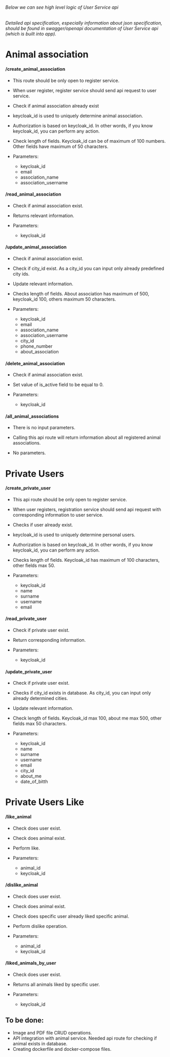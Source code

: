 
###### Below we can see high level logic of User Service api
###### Detailed api specification, especially information about json specification, should be found in swagger/openapi documentation of User Service api (which is built into app).

# Animal association

#### /create_animal_association

- This route should be only open to register service.
- When user register, register service should send api request to user service.

- Check if animal association already exist
- keycloak_id is used to uniquely determine animal association.
- Authorization is based on keycloak_id. In other words, if you know keycloak_id, you can perform any action.

- Check length of fields. Keycloak_id can be of maximum of 100 numbers. Other fields have maximum of 50 characters.

- Parameters:
    - keycloak_id
    - email
    - association_name
    - association_username

#### /read_animal_association

- Check if animal association exist. 
- Returns relevant information.

- Parameters:
    - keycloak_id

#### /update_animal_association

- Check if animal association exist.
- Check if city_id exist. As a city_id you can input only already predefined city ids.
- Update relevant information.

- Checks length of fields. About association has maximum of 500, keycloak_id 100, others maximum 50 characters.

- Parameters:
    - keycloak_id
    - email
    - association_name
    - association_username
    - city_id
    - phone_number
    - about_association


#### /delete_animal_association

- Check if animal association exist.
- Set value of is_active field to be equal to 0.

- Parameters:
    - keycloak_id

#### /all_animal_associations

- There is no input parameters.
- Calling this api route will return information about all registered animal associations.

- No parameters.

# Private Users

#### /create_private_user

- This api route should be only open to register service.
- When user registers, registration service should send api request with corresponding information to user service.

- Checks if user already exist.
- keycloak_id is used to uniquely determine personal users.
- Authorization is based on keycloak_id. In other words, if you know keycloak_id, you can perform any action.

- Checks length of fields. Keycloak_id has maximum of 100 characters, other fields max 50.

- Parameters:
    - keycloak_id
    - name
    - surname
    - username
    - email

#### /read_private_user

- Check if private user exist.
- Return corresponding information.

- Parameters:
    - keycloak_id

#### /update_private_user

- Check if private user exist.
- Checks if city_id exists in database. As city_id, you can input only already determined cities.
- Update relevant information.

- Check length of fields. Keycloak_id max 100, about me max 500, other fields max 50 characters.

- Parameters:
    - keycloak_id
    - name
    - surname
    - username
    - email
    - city_id
    - about_me
    - date_of_bitth

# Private Users Like

#### /like_animal

- Check does user exist.
- Check does animal exist.
- Perform like.

- Parameters:
    - animal_id
    - keycloak_id

#### /dislike_animal

- Check does user exist.
- Check does animal exist.
- Check does specific user already liked specific animal.
- Perform dislike operation.

- Parameters:
    - animal_id
    - keycloak_id

#### /liked_animals_by_user

- Check does user exist.
- Returns all animals liked by specific user.

- Parameters:
    - keycloak_id



## To be done:

- Image and PDF file CRUD operations.
- API integration with animal service. Needed api route for checking if animal exists in database.
- Creating dockerfile and docker-compose files.

